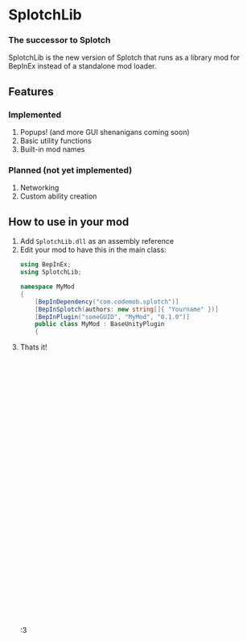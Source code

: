 # SplotchLib
### The successor to Splotch
SplotchLib is the new version of Splotch that runs as a library mod for BepInEx instead of a standalone mod loader. 

## Features
### Implemented
1. Popups! (and more GUI shenanigans coming soon)
2. Basic utility functions
3. Built-in mod names
### Planned (not yet implemented)
1. Networking
2. Custom ability creation


## How to use in your mod
1. Add `SplotchLib.dll` as an assembly reference
2. Edit your mod to have this in the main class:
    ```c#
    using BepInEx;
    using SplotchLib;

    namespace MyMod
    {
        [BepInDependency("com.codemob.splotch")]
        [BepInSplotch(authors: new string[]{ "Yourname" })]
        [BepInPlugin("someGUID", "MyMod", "0.1.0")]
        public class MyMod : BaseUnityPlugin
        {
    ```
3. Thats it!
\
\
\
\
\
\
\
\
\
\
\
\
\
\
\
\
\
\
\
\
\
\
\
\
\
\
\
\
\
\
\
\
\
:3